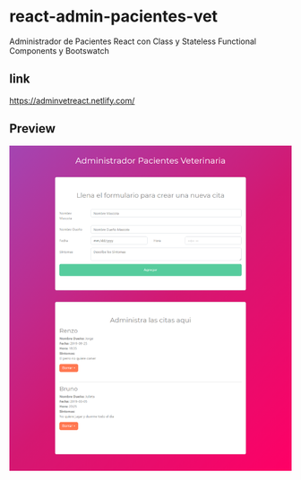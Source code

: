 # react-admin-pacientes-vet
Administrador de Pacientes React con Class y Stateless Functional Components y Bootswatch

## link 
https://adminvetreact.netlify.com/

## Preview

![Admin Pacientes React App](https://github.com/jorgebarcos/react-admin-pacientes-vet/blob/master/public/screencapture-adminvetreact.png?raw=true)
